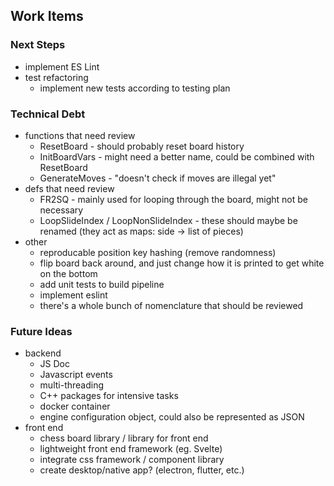 ## Work Items

### Next Steps
- implement ES Lint
- test refactoring
  - implement new tests according to testing plan

### Technical Debt
- functions that need review
  - ResetBoard - should probably reset board history
  - InitBoardVars - might need a better name, could be combined with ResetBoard
  - GenerateMoves - "doesn't check if moves are illegal yet"
- defs that need review
  - FR2SQ - mainly used for looping through the board, might not be necessary
  - LoopSlideIndex / LoopNonSlideIndex - these should maybe be renamed (they act as maps: side -> list of pieces)
- other
  - reproducable position key hashing (remove randomness)
  - flip board back around, and just change how it is printed to get white on the bottom
  - add unit tests to build pipeline
  - implement eslint
  - there's a whole bunch of nomenclature that should be reviewed

### Future Ideas
- backend
  - JS Doc
  - Javascript events
  - multi-threading
  - C++ packages for intensive tasks
  - docker container
  - engine configuration object, could also be represented as JSON 
- front end
  - chess board library / library for front end
  - lightweight front end framework (eg. Svelte)
  - integrate css framework / component library
  - create desktop/native app? (electron, flutter, etc.)